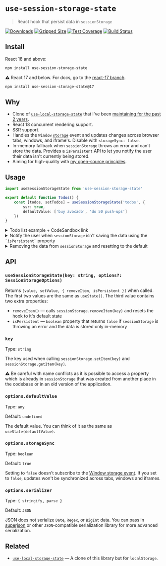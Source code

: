 # `use-session-storage-state`

> React hook that persist data in `sessionStorage`

[![Downloads](https://img.shields.io/npm/dm/use-session-storage-state)](https://www.npmjs.com/package/use-session-storage-state)
[![Gzipped Size](https://img.shields.io/bundlephobia/minzip/use-session-storage-state)](https://bundlephobia.com/result?p=use-session-storage-state)
[![Test Coverage](https://img.shields.io/codeclimate/coverage/astoilkov/use-session-storage-state)](https://codeclimate.com/github/astoilkov/use-session-storage-state/test_coverage)
[![Build Status](https://img.shields.io/github/workflow/status/astoilkov/use-session-storage-state/CI)](https://github.com/astoilkov/use-session-storage-state/actions/workflows/main.yml)

## Install

React 18 and above:
```bash
npm install use-session-storage-state
```

⚠️ React 17 and below. For docs, go to the [react-17 branch](https://github.com/astoilkov/use-session-storage-state/tree/react-17).
```bash
npm install use-session-storage-state@17
```

## Why

- Clone of [`use-local-storage-state`](https://github.com/astoilkov/use-local-storage-state) that I've been [maintaining for the past 2 years](https://github.com/astoilkov/use-local-storage-state/graphs/contributors).
- React 18 concurrent rendering support.
- SSR support.
- Handles the `Window` [`storage`](https://developer.mozilla.org/en-US/docs/Web/API/Window/storage_event) event and updates changes across browser tabs, windows, and iframe's. Disable with `storageSync: false`.
- In-memory fallback when `sessionStorage` throws an error and can't store the data. Provides a `isPersistent` API to let you notify the user their data isn't currently being stored.
- Aiming for high-quality with [my open-source principles](https://astoilkov.com/my-open-source-principles).

## Usage

```typescript
import useSessionStorageState from 'use-session-storage-state'

export default function Todos() {
    const [todos, setTodos] = useSessionStorageState('todos', {
        ssr: true,
        defaultValue: ['buy avocado', 'do 50 push-ups']
    })
}
```

<details>
<summary>Todo list example + CodeSandbox link</summary>
<p></p>

You can experiment with the example [here](https://codesandbox.io/s/todos-example-use-session-storage-state-3s4hhe).

```tsx
import React, { useState } from 'react'
import useSessionStorageState from 'use-session-storage-state'

export default function Todos() {
    const [todos, setTodos] = useSessionStorageState('todos', {
        defaultValue: ['buy avocado']
    })
    const [query, setQuery] = useState('')

    function onClick() {
        setQuery('')
        setTodos([...todos, query])
    }

    return (
        <>
            <input value={query} onChange={e => setQuery(e.target.value)} />
            <button onClick={onClick}>Create</button>
            {todos.map(todo => (
                <div>{todo}</div>
            ))}
        </>
    )
}

```

</details>

<details>
<summary id="is-persistent">Notify the user when <code>sessionStorage</code> isn't saving the data using the <code>`isPersistent`</code> property</summary>
<p></p>

There are a few cases when `sessionStorage` [isn't available](https://github.com/astoilkov/use-session-storage-state/blob/7db8872397eae8b9d2421f068283286847f326ac/index.ts#L3-L11). The `isPersistent` property tells you if the data is persisted in `sessionStorage` or in-memory. Useful when you want to notify the user that their data won't be persisted.

```tsx
import React, { useState } from 'react'
import useSessionStorageState from 'use-session-storage-state'

export default function Todos() {
    const [todos, setTodos, { isPersistent }] = useSessionStorageState('todos', {
        defaultValue: ['buy avocado']
    })

    return (
        <>
            {todos.map(todo => (<div>{todo}</div>))}
            {!isPersistent && <span>Changes aren't currently persisted.</span>}
        </>
    )
}

```

</details>

<details>
<summary id="remove-item">Removing the data from <code>sessionStorage</code> and resetting to the default</summary>
<p></p>

The `removeItem()` method will reset the value to its default and will remove the key from the `sessionStorage`. It returns to the same state as when the hook was initially created.

```tsx
import useSessionStorageState from 'use-session-storage-state'

export default function Todos() {
    const [todos, setTodos, { removeItem }] = useSessionStorageState('todos', {
        defaultValue: ['buy avocado']
    })

    function onClick() {
        removeItem()
    }
}
```

</details>

## API

### `useSessionStorageState(key: string, options?: SessionStorageOptions)`

Returns `[value, setValue, { removeItem, isPersistent }]` when called. The first two values are the same as `useState()`. The third value contains two extra properties:
- `removeItem()` — calls `sessionStorage.removeItem(key)` and resets the hook to it's default state
- `isPersistent` — `boolean` property that returns `false` if `sessionStorage` is throwing an error and the data is stored only in-memory

### `key`

Type: `string`

The key used when calling `sessionStorage.setItem(key)` and `sessionStorage.getItem(key)`.

⚠️ Be careful with name conflicts as it is possible to access a property which is already in `sessionStorage` that was created from another place in the codebase or in an old version of the application.

### `options.defaultValue`

Type: `any`

Default: `undefined`

The default value. You can think of it as the same as `useState(defaultValue)`.

### `options.storageSync`

Type: `boolean`

Default: `true`

Setting to `false` doesn't subscribe to the [Window storage event](https://developer.mozilla.org/en-US/docs/Web/API/Window/storage_event). If you set to `false`, updates won't be synchronized across tabs, windows and iframes.

### `options.serializer`

Type: `{ stringify, parse }`

Default: `JSON`

JSON does not serialize `Date`, `Regex`, or `BigInt` data.  You can pass in [superjson](https://github.com/blitz-js/superjson) or other `JSON`-compatible serialization library for more advanced serialization.

## Related

- [`use-local-storage-state`](https://github.com/astoilkov/use-local-storage-state) — A clone of this library but for `localStorage`.
